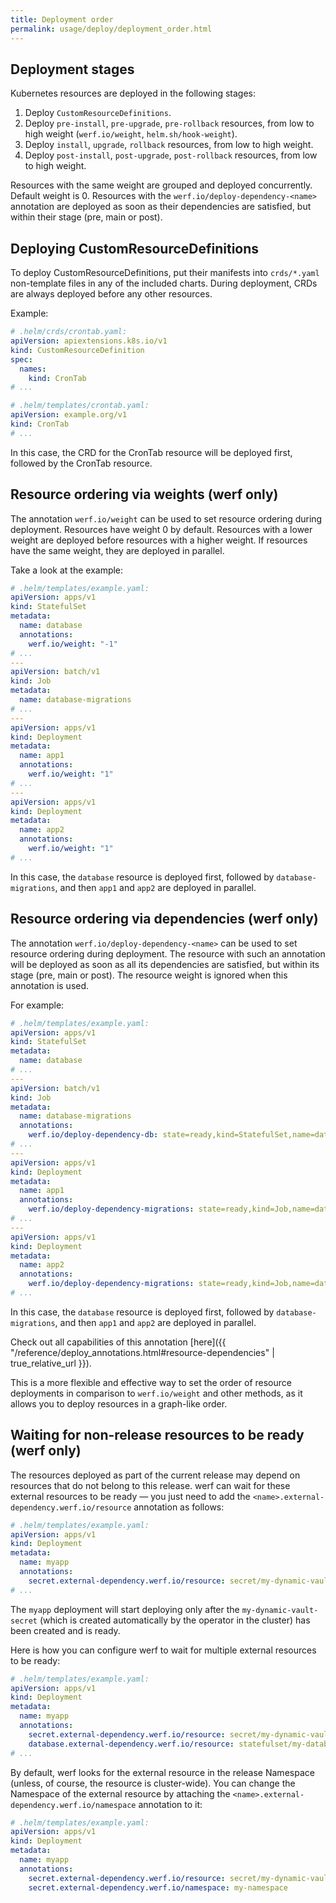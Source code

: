 ```yaml
---
title: Deployment order
permalink: usage/deploy/deployment_order.html
---
```


## Deployment stages

Kubernetes resources are deployed in the following stages:

1. Deploy `CustomResourceDefinitions`.
1. Deploy `pre-install`, `pre-upgrade`, `pre-rollback` resources, from low to high weight (`werf.io/weight`, `helm.sh/hook-weight`).
1. Deploy `install`, `upgrade`, `rollback` resources, from low to high weight.
1. Deploy `post-install`, `post-upgrade`, `post-rollback` resources, from low to high weight.

Resources with the same weight are grouped and deployed concurrently. Default weight is 0. Resources with the `werf.io/deploy-dependency-<name>` annotation are deployed as soon as their dependencies are satisfied, but within their stage (pre, main or post).

## Deploying CustomResourceDefinitions

To deploy CustomResourceDefinitions, put their manifests into `crds/*.yaml` non-template files in any of the included charts. During deployment, CRDs are always deployed before any other resources.

Example:

```yaml
# .helm/crds/crontab.yaml:
apiVersion: apiextensions.k8s.io/v1
kind: CustomResourceDefinition
spec:
  names:
    kind: CronTab
# ...
```

```yaml
# .helm/templates/crontab.yaml:
apiVersion: example.org/v1
kind: CronTab
# ...
```

In this case, the CRD for the CronTab resource will be deployed first, followed by the CronTab resource.

## Resource ordering via weights (werf only)

The annotation `werf.io/weight` can be used to set resource ordering during deployment. Resources have weight 0 by default. Resources with a lower weight are deployed before resources with a higher weight. If resources have the same weight, they are deployed in parallel.

Take a look at the example:

```yaml
# .helm/templates/example.yaml:
apiVersion: apps/v1
kind: StatefulSet
metadata:
  name: database
  annotations:
    werf.io/weight: "-1"
# ...
---
apiVersion: batch/v1
kind: Job
metadata:
  name: database-migrations
# ...
---
apiVersion: apps/v1
kind: Deployment
metadata:
  name: app1
  annotations:
    werf.io/weight: "1"
# ...
---
apiVersion: apps/v1
kind: Deployment
metadata:
  name: app2
  annotations:
    werf.io/weight: "1"
# ...
```

In this case, the `database` resource is deployed first, followed by `database-migrations`, and then `app1` and `app2` are deployed in parallel.

## Resource ordering via dependencies (werf only)

The annotation `werf.io/deploy-dependency-<name>` can be used to set resource ordering during deployment. The resource with such an annotation will be deployed as soon as all its dependencies are satisfied, but within its stage (pre, main or post). The resource weight is ignored when this annotation is used.

For example:

```yaml
# .helm/templates/example.yaml:
apiVersion: apps/v1
kind: StatefulSet
metadata:
  name: database
# ...
---
apiVersion: batch/v1
kind: Job
metadata:
  name: database-migrations
  annotations:
    werf.io/deploy-dependency-db: state=ready,kind=StatefulSet,name=database
# ...
---
apiVersion: apps/v1
kind: Deployment
metadata:
  name: app1
  annotations:
    werf.io/deploy-dependency-migrations: state=ready,kind=Job,name=database-migrations
# ...
---
apiVersion: apps/v1
kind: Deployment
metadata:
  name: app2
  annotations:
    werf.io/deploy-dependency-migrations: state=ready,kind=Job,name=database-migrations
# ...
```

In this case, the `database` resource is deployed first, followed by `database-migrations`, and then `app1` and `app2` are deployed in parallel.

Check out all capabilities of this annotation [here]({{ "/reference/deploy_annotations.html#resource-dependencies" | true_relative_url }}).

This is a more flexible and effective way to set the order of resource deployments in comparison to `werf.io/weight` and other methods, as it allows you to deploy resources in a graph-like order.

## Waiting for non-release resources to be ready (werf only)

The resources deployed as part of the current release may depend on resources that do not belong to this release. werf can wait for these external resources to be ready — you just need to add the `<name>.external-dependency.werf.io/resource` annotation as follows:

```yaml
# .helm/templates/example.yaml:
apiVersion: apps/v1
kind: Deployment
metadata:
  name: myapp
  annotations:
    secret.external-dependency.werf.io/resource: secret/my-dynamic-vault-secret
# ...
```

The `myapp` deployment will start deploying only after the `my-dynamic-vault-secret` (which is created automatically by the operator in the cluster) has been created and is ready.

Here is how you can configure werf to wait for multiple external resources to be ready:

```yaml
# .helm/templates/example.yaml:
apiVersion: apps/v1
kind: Deployment
metadata:
  name: myapp
  annotations:
    secret.external-dependency.werf.io/resource: secret/my-dynamic-vault-secret
    database.external-dependency.werf.io/resource: statefulset/my-database
# ...
```

By default, werf looks for the external resource in the release Namespace (unless, of course, the resource is cluster-wide). You can change the Namespace of the external resource by attaching the `<name>.external-dependency.werf.io/namespace` annotation to it:

```yaml
# .helm/templates/example.yaml:
apiVersion: apps/v1
kind: Deployment
metadata:
  name: myapp
  annotations:
    secret.external-dependency.werf.io/resource: secret/my-dynamic-vault-secret
    secret.external-dependency.werf.io/namespace: my-namespace
```
